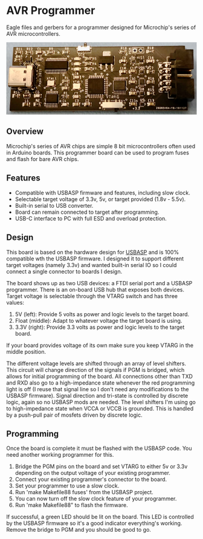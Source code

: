 # AVR Programmer
Eagle files and gerbers for a programmer designed for Microchip's series of AVR microcontrollers.

![Board Image](board.jpg)

## Overview
Microchip's series of AVR chips are simple 8 bit microcontrollers often used in Arduino boards. This programmer board can be used to program fuses and flash for bare AVR chips.

## Features

* Compatible with USBASP firmware and features, including slow clock.
* Selectable target voltage of 3.3v, 5v, or target provided (1.8v - 5.5v).
* Built-in serial to USB converter.
* Board can remain connected to target after programming.
* USB-C interface to PC with full ESD and overload protection.

## Design

This board is based on the hardware design for [USBASP](https://www.fischl.de/usbasp/) and is 100% compatible wth the USBASP firmware. I designed it to support different target voltages (namely 3.3v) and wanted built-in serial IO so I could connect a single connector to boards I design.

The board shows up as two USB devices: a FTDI serial port and a USBASP programmer.  There is an on-board USB hub that exposes both devices.  Target voltage is selectable through the VTARG switch and has three values:

1. 5V (left): Provide 5 volts as power and logic levels to the target board.
1. Float (middle): Adapt to whatever voltage the target board is using.
1. 3.3V (right): Provide 3.3 volts as power and logic levels to the target board.

If your board provides voltage of its own make sure you keep VTARG in the middle position.

The different voltage levels are shifted through an array of level shifters.  This circuit will change direction of the signals if PGM is bridged, which allows for initial programming of the board. All connections other than TXD and RXD also go to a high-impedance state whenever the red programming light is off (I reuse that signal line so I don't need any modifications to the USBASP firmware). Signal direction and tri-state is controlled by discrete logic, again so no USBASP mods are needed.  The level shifters I'm using go to high-impedance state when VCCA or VCCB is grounded.  This is handled by a push-pull pair of mosfets driven by discrete logic.

## Programming

Once the board is complete it must be flashed with the USBASP code. You need another working programmer for this.

1. Bridge the PGM pins on the board and set VTARG to either 5v or 3.3v depending on the output voltage of your existing programmer.
1. Connect your existing programmer's connector to the board.
1. Set your programmer to use a slow clock.
1. Run 'make Makefile88 fuses' from the USBASP project.
1. You can now turn off the slow clock feature of your programmer.
1. Run 'make Makefile88" to flash the firmware.

If successful, a green LED should be lit on the board. This LED is controlled by the USBASP firmware so it's a good indicator everything's working.  Remove the bridge to PGM and you should be good to go.
